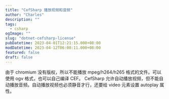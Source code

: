```yaml
---
title: "CefSharp 播放视频和音频"
author: "Charles"
description: ""
tags:
  - csharp
ogImage: ""
slug: "dotnet-cefsharp-license"
pubDatetime: 2023-04-01T12:21:15.000+08:00
modDatetime: 2023-04-12T06:00:11.000+08:00
featured: false
draft: false
---
```


由于 chromium 没有版权，所以不能播放 mpeg/h264/h265 格式的文件。可以使用 ogv 格式，也可以自己编译 CEF。
CefSharp 允许自动播放视频，但不能自动播放音频。自动播放视频也必须静音才行，还要给 video 元素设置 autoplay 属性。
